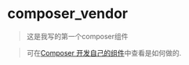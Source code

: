 # composer_vendor

> 这是我写的第一个composer组件

> 可在[Composer 开发自己的组件](http://blog.caoxl.com//2018/08/03/Composer-packages/)中查看是如何做的.